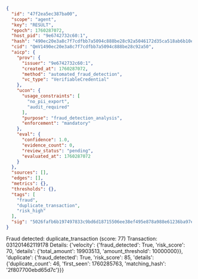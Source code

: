 ```json
{
  "id": "47f2ea5ec387ba00",
  "scope": "agent",
  "key": "RESULT",
  "epoch": 1760287072,
  "host_pid": "9e6742732c60:1",
  "hash": "490ec20e3a8c7f7cdfbb7a5094c888be28c92a5046172d35ca518ab6b10e152f",
  "cid": "QmV1490ec20e3a8c7f7cdfbb7a5094c888be28c92a50",
  "aicp": {
    "prov": {
      "issuer": "9e6742732c60:1",
      "created_at": 1760287072,
      "method": "automated_fraud_detection",
      "vc_type": "VerifiableCredential"
    },
    "ucon": {
      "usage_constraints": [
        "no_pii_export",
        "audit_required"
      ],
      "purpose": "fraud_detection_analysis",
      "enforcement": "mandatory"
    },
    "eval": {
      "confidence": 1.0,
      "evidence_count": 0,
      "review_status": "pending",
      "evaluated_at": 1760287072
    }
  },
  "sources": [],
  "edges": [],
  "metrics": {},
  "thresholds": {},
  "tags": [
    "fraud",
    "duplicate_transaction",
    "risk_high"
  ],
  "sig": "5026fafb6b197497833c9bd6d18715506ee38ef495e878a988e61236ba97e7e9"
}
```

Fraud detected: duplicate_transaction (score: 77)
Transaction: 031201462119178
Details: {'velocity': {'fraud_detected': True, 'risk_score': 70, 'details': {'total_amount': 19903513, 'amount_threshold': 10000000}}, 'duplicate': {'fraud_detected': True, 'risk_score': 85, 'details': {'duplicate_count': 46, 'first_seen': 1760285763, 'matching_hash': '2f807700ebd65d7c'}}}